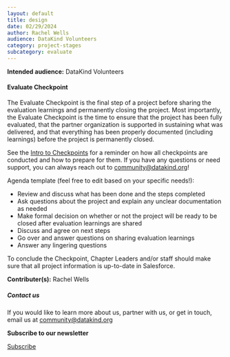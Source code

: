 ```yaml
---
layout: default
title: design
date: 02/29/2024
author: Rachel Wells
audience: DataKind Volunteers
category: project-stages
subcategory: evaluate
---
```





**Intended audience:**
DataKind Volunteers






#### Evaluate Checkpoint


The Evaluate Checkpoint is the final step of a project before sharing the evaluation learnings and permanently closing the project. Most importantly, the Evaluate Checkpoint is the time to ensure that the project has been fully evaluated, that the partner organization is supported in sustaining what was delivered, and that everything has been properly documented (including learnings) before the project is permanently closed. 


See the [Intro to Checkpoints](https://playbook.datakind.org/playbook/articles/127) for a reminder on how all checkpoints are conducted and how to prepare for them. If you have any questions or need support, you can always reach out to community@datakind.org! 


Agenda template (feel free to edit based on your specific needs!):


* Review and discuss what has been done and the steps completed
* Ask questions about the project and explain any unclear documentation as needed
* Make formal decision on whether or not the project will be ready to be closed after evaluation learnings are shared
* Discuss and agree on next steps
* Go over and answer questions on sharing evaluation learnings
* Answer any lingering questions


To conclude the Checkpoint, Chapter Leaders and/or staff should make sure that all project information is up\-to\-date in Salesforce.



 **Contributer(s):** Rachel Wells







##### Contact us


If you would like to learn more about us, partner with us, or get in touch, email us at community@datakind.org



 
**Subscribe to our newsletter**
  

[Subscribe](https://www.datakind.org/subscribe/)



